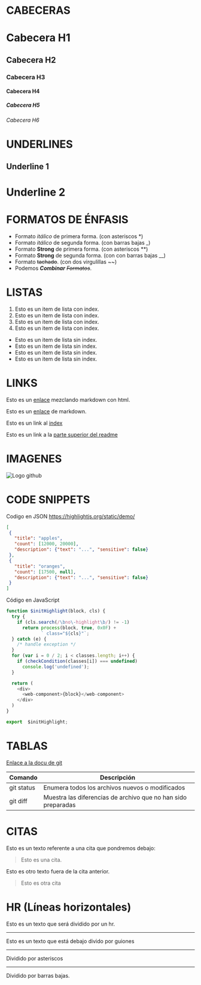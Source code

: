 # **CABECERAS**

# Cabecera H1
## Cabecera H2
### Cabecera H3
#### Cabecera H4
##### Cabecera H5
###### Cabecera H6

# **UNDERLINES**

Underline 1
-------
Underline 2
========

# **FORMATOS DE ÉNFASIS**

- Formato *itálico* de primera forma. (con asteriscos *)
- Formato _itálico_ de segunda forma. (con barras bajas _)
- Formato **Strong** de primera forma. (con asteriscos **)
- Formato __Strong__ de segunda forma. (con con barras bajas __)
- Formato ~~tachado~~. (con dos virgulillas ~~)
- Podemos *__Combinar__* *~~Formatos~~*.

# **LISTAS**

1. Esto es un item de lista con index.
2. Esto es un item de lista con index.
3. Esto es un item de lista con index.
4. Esto es un item de lista con index.

- Esto es un item de lista sin  index.
- Esto es un item de lista sin  index.
- Esto es un item de lista sin  index.
- Esto es un item de lista sin  index.

# LINKS

Esto es un <a href="http://google.com">enlace</a> mezclando markdown con html.

Esto es un [enlace](http://google.com) de markdown.

Esto es un link al [index](index.html)

Esto es un link a la [parte superior del readme](**CABECERAS**)

# IMAGENES

![Logo github](https://github.githubassets.com/images/modules/logos_page/GitHub-Mark.png)

# CODE SNIPPETS

Codigo en JSON  https://highlightjs.org/static/demo/
 ```JSON 
 [
  {
    "title": "apples",
    "count": [12000, 20000],
    "description": {"text": "...", "sensitive": false}
  },
  {
    "title": "oranges",
    "count": [17500, null],
    "description": {"text": "...", "sensitive": false}
  }
]
```` 
Código en JavaScript 
```JavaScript 
function $initHighlight(block, cls) {
  try {
    if (cls.search(/\bno\-highlight\b/) != -1)
      return process(block, true, 0x0F) +
             ` class="${cls}"`;
  } catch (e) {
    /* handle exception */
  }
  for (var i = 0 / 2; i < classes.length; i++) {
    if (checkCondition(classes[i]) === undefined)
      console.log('undefined');
  }

  return (
    <div>
      <web-component>{block}</web-component>
    </div>
  )
}

export  $initHighlight;
``` 

# TABLAS

[Enlace a la docu de git](https://docs.github.com/es/github/writing-on-github/organizing-information-with-tables)

| Comando | Descripción |
| --- | --- |
| git status | Enumera todos los archivos nuevos o modificados |
| git diff | Muestra las diferencias de archivo que no han sido preparadas |


# CITAS 

Esto es un texto referente a una cita que pondremos debajo:
> Esto es una cita.

Esto es otro texto fuera de la cita anterior.
> Esto es otra cita

# HR (Líneas horizontales)

Esto es un texto que será dividido por un hr.

---

Esto es un texto que está debajo divido por guiones

***

Dividido por asteriscos

___

Dividido por barras bajas.